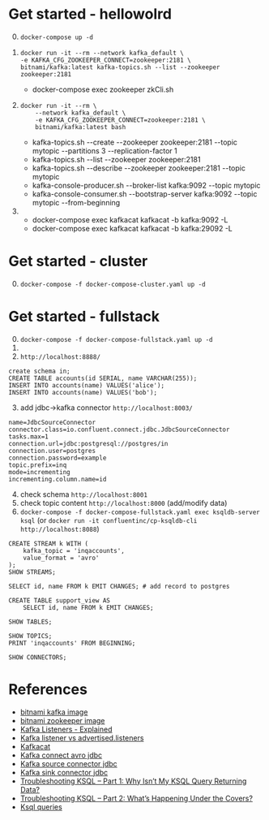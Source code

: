 

# Get started - hellowolrd
0. `docker-compose up -d`
1. 
    ```
    docker run -it --rm --network kafka_default \
    -e KAFKA_CFG_ZOOKEEPER_CONNECT=zookeeper:2181 \
    bitnami/kafka:latest kafka-topics.sh --list --zookeeper zookeeper:2181
    ```
    * docker-compose exec zookeeper zkCli.sh
2. 
    ```
    docker run -it --rm \
        --network kafka_default \
        -e KAFKA_CFG_ZOOKEEPER_CONNECT=zookeeper:2181 \
        bitnami/kafka:latest bash
    ```
    * kafka-topics.sh --create --zookeeper zookeeper:2181 --topic mytopic --partitions 3 --replication-factor 1
    * kafka-topics.sh --list  --zookeeper zookeeper:2181
    * kafka-topics.sh --describe --zookeeper zookeeper:2181 --topic mytopic
    * kafka-console-producer.sh --broker-list kafka:9092 --topic mytopic
    * kafka-console-consumer.sh --bootstrap-server kafka:9092 --topic mytopic --from-beginning
3. 
    * docker-compose exec kafkacat kafkacat -b kafka:9092 -L
    * docker-compose exec kafkacat kafkacat -b kafka:29092 -L

# Get started - cluster
0. `docker-compose -f docker-compose-cluster.yaml up -d`

# Get started - fullstack
0. `docker-compose -f docker-compose-fullstack.yaml up -d`
1. 
2. `http://localhost:8888/`
```
create schema in;
CREATE TABLE accounts(id SERIAL, name VARCHAR(255));
INSERT INTO accounts(name) VALUES('alice');
INSERT INTO accounts(name) VALUES('bob');
```
3. add jdbc->kafka connector `http://localhost:8003/`
```
name=JdbcSourceConnector
connector.class=io.confluent.connect.jdbc.JdbcSourceConnector
tasks.max=1
connection.url=jdbc:postgresql://postgres/in
connection.user=postgres
connection.password=example
topic.prefix=inq
mode=incrementing
incrementing.column.name=id
```
4. check schema `http://localhost:8001`
5. check topic content `http://localhost:8000` (add/modify data)
6. `docker-compose -f docker-compose-fullstack.yaml exec ksqldb-server ksql`
 (or `docker run -it confluentinc/cp-ksqldb-cli http://localhost:8088`)
```
CREATE STREAM k WITH (
    kafka_topic = 'inqaccounts',
    value_format = 'avro'
);
SHOW STREAMS;

SELECT id, name FROM k EMIT CHANGES; # add record to postgres

CREATE TABLE support_view AS
    SELECT id, name FROM k EMIT CHANGES;

SHOW TABLES;

SHOW TOPICS;
PRINT 'inqaccounts' FROM BEGINNING;

SHOW CONNECTORS;
```


# References
* [bitnami kafka image](https://hub.docker.com/r/bitnami/kafka)
* [bitnami zookeeper image](https://hub.docker.com/r/bitnami/zookeeper)
* [Kafka Listeners - Explained](https://rmoff.net/2018/08/02/kafka-listeners-explained/)
* [Kafka listener vs advertised.listeners](https://stackoverflow.com/questions/42998859/kafka-server-configuration-listeners-vs-advertised-listeners#answer-43000344)
* [Kafkacat ](https://hub.docker.com/r/solsson/kafkacat)
* [Kafka connect avro jdbc](https://docs.confluent.io/5.0.0/installation/docker/docs/installation/connect-avro-jdbc.html)
* [Kafka source connector jdbc](https://docs.confluent.io/current/connect/kafka-connect-jdbc/source-connector/index.html#jdbc-source-configs-overview)
* [Kafka sink connector jdbc](https://docs.confluent.io/current/connect/kafka-connect-jdbc/sink-connector/index.html#connect-jdbc-sink)
* [Troubleshooting KSQL – Part 1: Why Isn’t My KSQL Query Returning Data?](https://www.confluent.io/blog/troubleshooting-ksql-part-1/)
* [Troubleshooting KSQL – Part 2: What’s Happening Under the Covers?](https://www.confluent.io/blog/troubleshooting-ksql-part-2/)
* [Ksql queries](https://docs.ksqldb.io/en/latest/concepts/queries/)